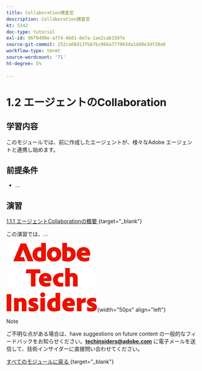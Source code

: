 ```yaml
---
title: Collaboration捜査官
description: Collaboration捜査官
kt: 5342
doc-type: tutorial
exl-id: 96f8490e-a7f4-4b81-8e7a-1ae2cab158fe
source-git-commit: 252ca08d13fbb7bc966a777003da1dd9e3df20a0
workflow-type: tm+mt
source-wordcount: '71'
ht-degree: 5%

---
```


# 1.2 エージェントのCollaboration

## 学習内容

このモジュールでは、前に作成したエージェントが、様々なAdobe エージェントと連携し始めます。

## 前提条件

- ...

## 演習

[1.1.1 エージェントCollaborationの概要 ](./ex1.md){target="_blank"}

この演習では、...

![ 技術インサイダー ](./../../../assets/images/techinsiders.png){width="50px" align="left"}

>[!NOTE]
>
>ご不明な点がある場合は、have suggestions on future content の一般的なフィードバックをお知らせください。**techinsiders@adobe.com** に電子メールを送信して、技術インサイダーに直接問い合わせてください。

[ すべてのモジュールに戻る ](../../../overview.md){target="_blank"}
